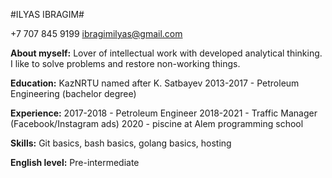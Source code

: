 #ILYAS IBRAGIM#

+7 707 845 9199 ibragimilyas@gmail.com

**About myself:** 
Lover of intellectual work with developed analytical thinking. I like to solve problems and restore non-working things.

**Education:**
KazNRTU named after K. Satbayev 2013-2017 - Petroleum Engineering (bachelor degree)

**Experience:**
2017-2018 - Petroleum Engineer
2018-2021 - Traffic Manager (Facebook/Instagram ads)
2020 - piscine at Alem programming school

**Skills:**
Git basics, bash basics, golang basics, hosting

**English level:** 
Pre-intermediate
